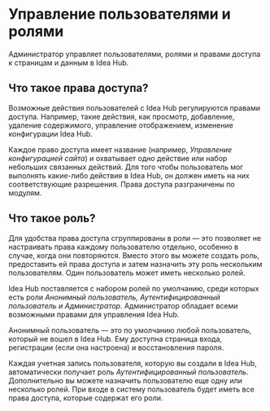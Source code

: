 # Управление пользователями и ролями

Администратор управляет пользователями, ролями и правами доступа к страницам и данным в Idea Hub.

## Что такое права доступа?

Возможные действия пользователей с Idea Hub регулируются правами доступа. Например, такие действия, как просмотр, добавление, удаление содержимого, управление отображением, изменение конфигурации Idea Hub. 

Каждое право доступа имеет название (например, *Управление конфигурацией сайта*) и охватывает одно действие или набор небольших связанных действий. Для того чтобы пользователь мог выполнять какие-либо действия в Idea Hub, он должен иметь на них соответствующие разрешения. Права доступа разграничены по модулям.

## Что такое роль?

Для удобства права доступа сгруппированы в роли — это позволяет не настраивать права каждому пользователю отдельно, особенно в случае, когда они повторяются. Вместо этого вы можете создать роль, предоставить ей права доступа и затем назначить эту роль нескольким пользователям. Один пользователь может иметь несколько ролей.

Idea Hub поставляется с набором ролей по умолчанию, среди которых есть роли *Анонимный пользователь, Аутентифицированный пользователь и Администратор*. Администратор обладает всеми возможными правами для управления Idea Hub.

Анонимный пользователь — это по умолчанию любой пользователь, который не вошел в Idea Hub. Ему доступна страница входа, регистрации (если она настроена) и восстановления пароля.

Каждая учетная запись пользователя, которую вы создали в Idea Hub, автоматически получает роль *Аутентифицированный пользователь*. Дополнительно вы можете назначить пользователю еще одну или несколько ролей. При входе в систему пользователь будет иметь все права доступа, которые содержат его роли.
